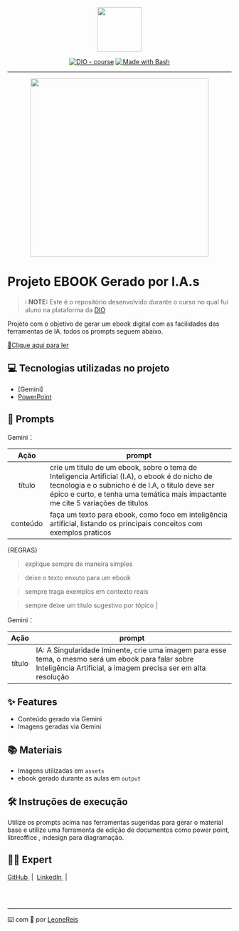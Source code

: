 <p align="center">
    <img width="100" src=".github/assets/banner.png">
</p>


<p align="center">
<a href="https://dio.me/"><img src="https://img.shields.io/badge/DIO-Course-28DA77?logo=youtube" alt="DIO - course"></a>
<a href="https://www.gnu.org/software/bash/" title="Go to Bash homepage"><img src="https://img.shields.io/badge/Prompt-Project-blue?logo=gnu-bash&amp;logoColor=white" alt="Made with Bash"></a></p>

-------


<p align="center">
<img 
    src="./assets/cover.png"
    width="400"  
/>
</p>

# Projeto EBOOK Gerado por I.A.s


 > ℹ️ **NOTE:** Este é o repositório desenvolvido durante o curso no qual fui aluno na plataforma da [DIO](https://dio.me)

Projeto com o objetivo de gerar um ebook digital com as facilidades das ferramentas de IA. todos os prompts
seguem abaixo.

<a href="https://github.com/felipeAguiarCode/prompts-recipe-to-create-a-ebook/blob/main/output/ebook%20-%20css%20jedi%20output.pdf" title="View PDF now"> 📕Clique aqui para ler</a>

## 💻 Tecnologias utilizadas no projeto

- [Gemini]
- [PowerPoint](https://www.microsoft.com/en/microsoft-365/powerpoint)

## 🧠 Prompts


Gemini：

|   Ação   | prompt                                                                                                                                                                                                                                                                         |
| :------: | ------------------------------------------------------------------------------------------------------------------------------------------------------------------------------------------------------------------------------------------------------------------------------ |
|  título  | crie um titulo de um ebook, sobre o tema de Inteligencia Artificial (I.A), o ebook é do nicho de tecnologia e o subnicho é de I.A, o titulo deve ser épico e curto, e tenha uma temática mais impactante me cite 5 variações de titulos                                                        |
| conteúdo | faça um texto para ebook, como foco em inteligência artificial, listando os principais conceitos com exemplos praticos



{REGRAS}

>explique sempre de maneira simples

>deixe o texto enxuto para um ebook

>sempre traga exemplos em contexto reais

>sempre deixe um titulo sugestivo por tópico |


Gemini：

|  Ação  | prompt                                                                                 |
| :----: | -------------------------------------------------------------------------------------- |
| título | IA: A Singularidade Iminente, crie uma imagem para esse tema, o mesmo será um ebook para falar sobre Inteligência Artificial, a imagem precisa ser em alta resolução|

## ✨ Features

- Conteúdo gerado via Gemini
- Imagens geradas via Gemini

## 📚 Materiais

- Imagens utilizadas em `assets`
- ebook gerado durante as aulas em `output`

## 🛠️ Instruções de execução

Utilize os prompts acima nas ferramentas sugeridas para gerar o material base e utilize uma ferramenta de edição de documentos como power point, libreoffice , indesign para diagramação.

## 👨‍💻 Expert
<p>
   <a 
        href="https://github.com/leo013">
        GitHub
    </a>
    &nbsp;|&nbsp;
    <a 
        href="https://www.linkedin.com/in/leone-dos-reis-silva-457a83162/">
        LinkedIn
    </a>
    &nbsp;|&nbsp;
    </p>
<br/><br/>
<p>

---

⌨️ com 💜 por [LeoneReis](https://github.com/leo013)
